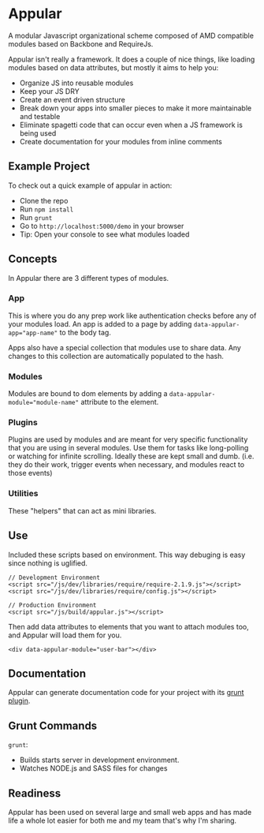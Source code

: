 # Appular

A modular Javascript organizational scheme composed of AMD compatible modules based on Backbone and RequireJs.

Appular isn't really a framework.  It does a couple of nice things, like loading modules based on data attributes, but mostly it aims to help you:
- Organize JS into reusable modules
- Keep your JS DRY
- Create an event driven structure
- Break down your apps into smaller pieces to make it more maintainable and testable
- Eliminate spagetti code that can occur even when a JS framework is being used
- Create documentation for your modules from inline comments

## Example Project
To check out a quick example of appular in action:
- Clone the repo
- Run `npm install`
- Run `grunt`
- Go to `http://localhost:5000/demo` in your browser
- Tip: Open your console to see what modules loaded

## Concepts
In Appular there are 3 different types of modules.

### App
This is where you do any prep work like authentication checks before any of your modules load.  An app is added to a page by adding `data-appular-app="app-name"` to the body tag.

Apps also have a special collection that modules use to share data.  Any changes to this collection are automatically populated to the hash.  

### Modules
Modules are bound to dom elements by adding a `data-appular-module="module-name"` attribute to the element.

### Plugins
Plugins are used by modules and are meant for very specific functionality that you are using in several modules.  Use them for tasks like long-polling or watching for infinite scrolling.  Ideally these are kept small and dumb. (i.e. they do their work, trigger events when necessary, and modules react to those events)

### Utilities
These "helpers" that can act as mini libraries.

## Use
Included these scripts based on environment.  This way debuging is easy since nothing is uglified.

```
// Development Environment
<script src="/js/dev/libraries/require/require-2.1.9.js"></script>
<script src="/js/dev/libraries/require/config.js"></script>
```

```
// Production Environment
<script src="/js/build/appular.js"></script>
```

Then add data attributes to elements that you want to attach modules too, and Appular will load them for you.
```
<div data-appular-module="user-bar"></div>
```

## Documentation

Appular can generate documentation code for your project with its [grunt plugin](https://github.com/adamwdraper/grunt-appular-docs).

## Grunt Commands
`grunt`:
- Builds starts server in development environment.
- Watches NODE.js and SASS files for changes


## Readiness

Appular has been used on several large and small web apps and has made life a whole lot easier for both me and my team that's why I'm sharing.
